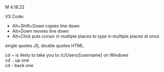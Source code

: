 M 4.18.22

VS Code:
* Alt+Shift+Down copies line down
* Alt+Down movies line down
* Alt+Click puts cursor in multiple places to type in multiple places at once

single quotes JS, double quotes HTML.

cd ~ is likely to take you to /c/Users/[username] on Windows  
cd .. up one  
cd - back one  
